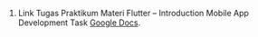 1. Link Tugas Praktikum Materi Flutter – Introduction Mobile App Development Task [Google Docs](https://docs.google.com/document/d/1hr1HM3U1YxBJNc7-vhF-YLnqub1Bqd6j7Mz8PuhL6FM/edit?usp=sharing). 